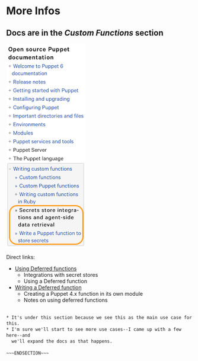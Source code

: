 <!SLIDE sidebar>
# More Infos
## Docs are in the *Custom Functions* section

![.float_left docs](/_images/docs.png)

Direct links:

* [Using Deferred functions](https://puppet.com/docs/puppet/6.2/integrating_secrets_and_retrieving_agent-side_data.html)
    * Integrations with secret stores
    * Using a Deferred function
* [Writing a Deferred function](https://puppet.com/docs/puppet/6.2/write_a_puppet_function_to_store_secrets.html)
    * Creating a Puppet 4.x function in its own module
    * Notes on using deferred functions

~~~SECTION:notes~~~

* It's under this section because we see this as the main use case for this.
* I'm sure we'll start to see more use cases--I came up with a few here--and
  we'll expand the docs as that happens.
  
~~~ENDSECTION~~~
